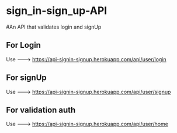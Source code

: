 # sign_in-sign_up-API
#An API that validates login and signUp 

## For Login
Use ---> https://api-signin-signup.herokuapp.com/api/user/login

## For signUp
Use ---> https://api-signin-signup.herokuapp.com/api/user/signup

## For validation auth
Use ---> https://api-signin-signup.herokuapp.com/api/user/home



